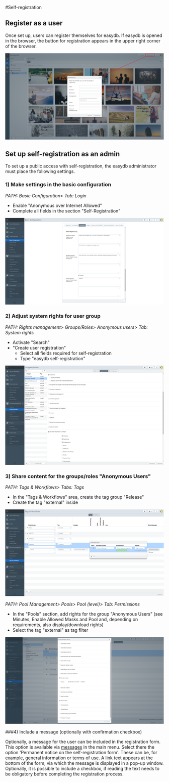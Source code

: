 #Self-registration

## Register as a user

Once set up, users can register themselves for easydb. If easydb is opened in the browser, the button for registration appears in the upper right corner of the browser.

![Registration](register.png)

## Set up self-registration as an admin 

To set up a public access with self-registration, the easydb administrator must place the following settings.

### 1) Make settings in the basic configuration
*PATH: Basic Configuration> Tab: Login*

* Enable "Anonymous over Internet Allowed"
* Complete all fields in the section "Self-Registration"

![Basic Configuration: Login](register_baseconfig.png)

### 2) Adjust system rights for user group
*PATH: Rights management> Groups/Roles> Anonymous users> Tab: System rights*

* Activate "Search"
* "Create user registration"
	* Select all fields required for self-registration
	* Type "easydb self-registration"

![System permissions for Anonymous Users](group_systemrights.png)

### 3) Share content for the groups/roles "Anonymous Users"
*PATH: Tags & Workflows> Tabs: Tags*

* In the "Tags & Workflows" area, create the tag group "Release"
* Create the tag "external" inside

![Create Release](tags_register.png)

*PATH: Pool Management> Pools> Pool (level)> Tab: Permissions*

* In the "Pools" section, add rights for the group "Anonymous Users" (see Minutes, Enable Allowed Masks and Pool and, depending on requirements, also display/download rights)
* Select the tag "external" as tag filter

![Pool Authorization](pool_permission.png)

###4) Include a message (optionally with confirmation checkbox)

Optionally, a message for the user can be included in the registration form. This option is available via [messages](../../administration/messages/messages.html) in the main menu. Select there the option 'Permanent notice on the self-registration form'. These can be, for example, general information or terms of use. A link text appears at the bottom of the form, via which the message is displayed in a pop-up window. Optionally, it is possible to include a checkbox, if reading the text needs to be obligatory before completing the registration process.


